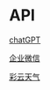 # API

[chatGPT](chatGPT/chatGPT.md "chatGPT")

[企业微信](企业微信/企业微信.md "企业微信")

[彩云天气](彩云天气/彩云天气.md "彩云天气")
